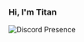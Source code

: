 ### Hi, I'm Titan

![Discord Presence](https://lanyard.cnrad.dev/api/562651567904260111?idleMessage=hi)
